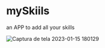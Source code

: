 # mySkiils
 an APP to add all your skills

![Captura de tela 2023-01-15 180129](https://user-images.githubusercontent.com/64233836/212567260-635bc50b-848a-4b28-8b0e-7e8adb205069.png)

